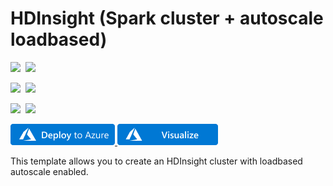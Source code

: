 # HDInsight (Spark cluster + autoscale loadbased)

<IMG SRC="https://azurequickstartsservice.blob.core.windows.net/badges/101-hdinsight-custom-ambari-db/PublicLastTestDate.svg" />&nbsp;
<IMG SRC="https://azurequickstartsservice.blob.core.windows.net/badges/101-hdinsight-custom-ambari-db/PublicDeployment.svg" />&nbsp;

<IMG SRC="https://azurequickstartsservice.blob.core.windows.net/badges/101-hdinsight-custom-ambari-db/FairfaxLastTestDate.svg" />&nbsp;
<IMG SRC="https://azurequickstartsservice.blob.core.windows.net/badges/101-hdinsight-custom-ambari-db/FairfaxDeployment.svg" />&nbsp;

<IMG SRC="https://azurequickstartsservice.blob.core.windows.net/badges/101-hdinsight-custom-ambari-db/BestPracticeResult.svg" />&nbsp;
<IMG SRC="https://azurequickstartsservice.blob.core.windows.net/badges/101-hdinsight-custom-ambari-db/CredScanResult.svg" />&nbsp;

<a href="https://portal.azure.com/#create/Microsoft.Template/uri/https%3A%2F%2Fraw.githubusercontent.com%2FAzure%2Fazure-quickstart-templates%2Fmaster%2F101-hdinsight-custom-ambari-db%2Fazuredeploy.json" target="_blank">
    <img src="https://raw.githubusercontent.com/Azure/azure-quickstart-templates/master/1-CONTRIBUTION-GUIDE/images/deploytoazure.png" />
</a>
<a href="http://armviz.io/#/?load=https%3A%2F%2Fraw.githubusercontent.com%2FAzure%2Fazure-quickstart-templates%2Fmaster%2F101-hdinsight-custom-ambari-db%2Fazuredeploy.json" target="_blank">

<img src="https://raw.githubusercontent.com/Azure/azure-quickstart-templates/master/1-CONTRIBUTION-GUIDE/images/visualizebutton.png" />
</a>

This template allows you to create an HDInsight cluster with loadbased autoscale enabled.
